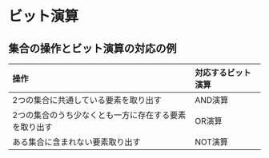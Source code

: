 # ビット演算
## 集合の操作とビット演算の対応の例
| 操作 | 対応するビット演算 | 
|:-----------|:------------|
| 2つの集合に共通している要素を取り出す       | AND演算   | 
| 2つの集合のうち少なくとも一方に存在する要素を取り出す	     | OR演算      | 
| ある集合に含まれない要素取り出す      | NOT演算      |

##
